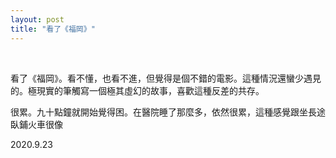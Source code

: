 ```yaml
---
layout: post
title: "看了《福岡》"
---
```


  
&nbsp;
&nbsp;


看了《福岡》。看不懂，也看不進，但覺得是個不錯的電影。這種情況還蠻少遇見的。極現實的筆觸寫一個極其虛幻的故事，喜歡這種反差的共存。

很累。九十點鐘就開始覺得困。在醫院睡了那麼多，依然很累，這種感覺跟坐長途臥鋪火車很像

2020.9.23
